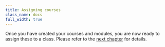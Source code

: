 ```yaml
---
title: Assigning courses
class_name: docs
full_width: true
---
```


Once you have created your courses and modules, you are now ready to assign these to a class. Please refer to the [next chapter](/docs/dashboard/classroom) for details.
